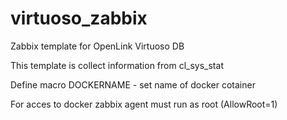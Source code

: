 # virtuoso_zabbix
Zabbix template for OpenLink Virtuoso DB

This template is collect information from cl_sys_stat

Define macro DOCKERNAME - set name of docker cotainer

For acces to docker zabbix agent must run as root (AllowRoot=1)

